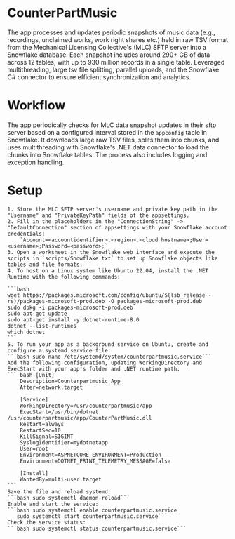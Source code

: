 # CounterPartMusic
The app processes and updates periodic snapshots of music data (e.g., recordings, unclaimed works, work right shares etc.) held in raw TSV format from the Mechanical Licensing Collective's (MLC) SFTP server into a Snowflake database. Each snapshot includes around 290+ GB of data across 12 tables, with up to 930 million records in a single table. Leveraged multithreading, large tsv file splitting, parallel uploads, and the Snowflake C# connector to ensure efficient synchronization and analytics.

# Workflow
The app periodically checks for MLC data snapshot updates in their sftp server based on a configured interval stored in the `appconfig` table in Snowflake. It downloads large raw TSV files, splits them into chunks, and uses multithreading with Snowflake's .NET data connector to load the chunks into Snowflake tables. The process also includes logging and exception handling.

# Setup
    1. Store the MLC SFTP server's username and private key path in the "Username" and "PrivateKeyPath" fields of the appsettings.
    2. Fill in the placeholders in the "ConnectionString" -> "DefaultConnection" section of appsettings with your Snowflake account credentials:  
        `Account=<accountidentifier>.<region>.<cloud hostname>;User=<username>;Password=<password>;`
    3. Open a worksheet in the Snowflake web interface and execute the scripts in `scripts/Snowflake.txt` to set up Snowflake objects like tables and file formats.
    4. To host on a Linux system like Ubuntu 22.04, install the .NET Runtime with the following commands:  

    ```bash
    wget https://packages.microsoft.com/config/ubuntu/$(lsb_release -rs)/packages-microsoft-prod.deb -O packages-microsoft-prod.deb  
    sudo dpkg -i packages-microsoft-prod.deb  
    sudo apt-get update  
    sudo apt-get install -y dotnet-runtime-8.0  
    dotnet --list-runtimes  
    which dotnet  
    ```  
    5. To run your app as a background service on Ubuntu, create and configure a systemd service file:
    ```bash sudo nano /etc/systemd/system/counterpartmusic.service```
    Add the following configuration, updating WorkingDirectory and ExecStart with your app's folder and .NET runtime path:
    ``` bash [Unit]
        Description=Counterpartmusic App
        After=network.target

        [Service]
        WorkingDirectory=/usr/counterpartmusic/app
        ExecStart=/usr/bin/dotnet /usr/counterpartmusic/app/CounterPartMusic.dll
        Restart=always
        RestartSec=10
        KillSignal=SIGINT
        SyslogIdentifier=mydotnetapp
        User=root
        Environment=ASPNETCORE_ENVIRONMENT=Production
        Environment=DOTNET_PRINT_TELEMETRY_MESSAGE=false

        [Install]
        WantedBy=multi-user.target
    ```
    Save the file and reload systemd:
    ```bash sudo systemctl daemon-reload```
    Enable and start the service:
    ```bash sudo systemctl enable counterpartmusic.service
       sudo systemctl start counterpartmusic.service```
    Check the service status:
    ```bash sudo systemctl status counterpartmusic.service```




